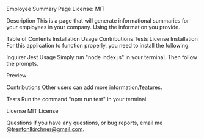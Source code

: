 Employee Summary Page
License: MIT

Description
This is a page that will generate informational summaries for your employees in your company. Using the information you provide.

Table of Contents
Installation
Usage
Contributions
Tests
License
Installation
For this application to function properly, you need to install the following:

Inquirer
Jest
Usage
Simply run "node index.js" in your terminal. Then follow the prompts.

Preview

Contributions
Other users can add more information/features.

Tests
Run the command "npm run test" in your terminal

License
MIT License

Questions
If you have any questions, or bug reports, email me @trentonlkirchner@gmail.com.
